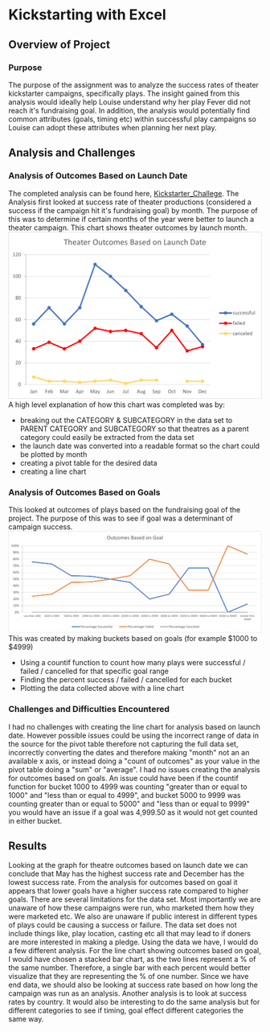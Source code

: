 # Kickstarting with Excel

## Overview of Project

### Purpose
The purpose of the assignment was to analyze the success rates of theater kickstarter campaigns, specifically plays. The insight gained from this analysis would ideally help Louise understand why her play Fever did not reach it's fundraising goal. In addition, the analysis would potentially find common attributes (goals, timing etc) within successful play campaigns so Louise can adopt these attributes when planning her next play.
## Analysis and Challenges
### Analysis of Outcomes Based on Launch Date
The completed analysis can be found here, [Kickstarter_Challege](Resources/Kickstarter_Challenge.xlsx). The Analysis first looked at success rate of theater productions (considered a success if the campaign hit it's fundraising goal)  by month. The purpose of this was to determine if certain months of the year were better to launch a theater campaign. This chart shows theater outcomes by launch month. ![Theater_Outcomes_vs_Launch](https://github.com/tori-taylor/kickstarter-analysis/blob/main/Resources/Theater_Outcomes_vs_Launch.png)
A high level explanation of how this chart was completed was by: 
- breaking out the CATEGORY & SUBCATEGORY in the data set to PARENT CATEGORY and SUBCATEGORY so that theatres as a parent category could easily be extracted from the data set
- the launch date was converted into a readable format so the chart could be plotted by month
- creating a pivot table for the desired data
- creating a line chart
### Analysis of Outcomes Based on Goals
This looked at outcomes of plays based on the fundraising goal of the project. The purpose of this was to see if goal was a determinant of campaign success.
![Outcomes_vs_Goals](https://github.com/tori-taylor/kickstarter-analysis/blob/main/Resources/Outcomes_vs_Goals.png)
This was created by making buckets based on goals (for example $1000 to $4999)
- Using a countif function to count how many plays were successful / failed / cancelled for that specific goal range
- Finding the percent success / failed / cancelled for each bucket
- Plotting the data collected above with a line chart
### Challenges and Difficulties Encountered
I had no challenges with creating the line chart for analysis based on launch date. However possible issues could be using the incorrect range of data in the source for the pivot table therefore not capturing the full data set, incorrectly converting the dates and therefore making "month" not an an available x axis, or instead doing a "count of outcomes" as your value in the pivot table doing a "sum" or "average".
I had no issues creating the analysis for outcomes based on goals. An issue could have been if the countif function for bucket 1000 to 4999 was counting "greater than or equal to 1000" and "less than or equal to 4999", and bucket 5000 to 9999 was counting greater than or equal to 5000" and "less than or equal to 9999" you would have an issue if a goal was 4,999.50 as it would not get counted in either bucket.
## Results
Looking at the graph for theatre outcomes based on launch date we can conclude that May has the highest success rate and December has the lowest success rate. From the analysis for outcomes based on goal it appears that lower goals have a higher success rate compared to higher goals. There are several limitations for the data set. Most importantly we are unaware of how these campaigns were run, who marketed them how they were marketed etc. We also are unaware if public interest in different types of plays could be causing a success or failure. The data set does not include things like, play location, casting etc all that may lead to if doners are more interested in making a pledge. Using the data we have, I would do a few different analysis. For the line chart showing outcomes based on goal, I would have chosen a stacked bar chart, as the two lines represent a % of the same number. Therefore, a single bar with each percent would better visualize that they are representing the % of one number. Since we have end data, we should also be looking at success rate based on how long the campaign was run as an analysis. Another analysis is to look at success rates by country. It would also be interesting to do the same analysis but for different categories to see if timing, goal effect different categories the same way.
